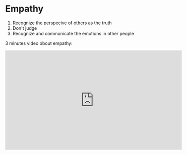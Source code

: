 # Empathy

1. Recognize the perspecive of others as the truth
1. Don't judge
1. Recognize and communicate the emotions in other people

3 minutes video obout empathy:
<iframe width="560" height="315" src="https://www.youtube-nocookie.com/embed/1Evwgu369Jw?rel=0&amp;showinfo=0" frameborder="0" allowfullscreen></iframe>
